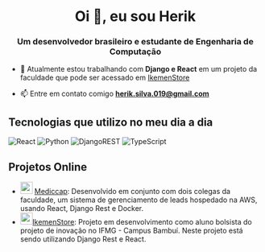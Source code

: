 <h1 align="center">Oi 👋, eu sou Herik</h1>
<h3 align="center">Um desenvolvedor brasileiro e estudante de Engenharia de Computação</h3>

- 🌱 Atualmente estou trabalhando com **Django e React** em um projeto da faculdade que pode ser acessado em [IkemenStore](https://ikemenstore.netlify.app/)

- 📫 Entre em contato comigo [**herik.silva.019@gmail.com**](mailto:herik.silva.019@gmail.com)


## Tecnologias que utilizo no meu dia a dia
![React](https://img.shields.io/badge/react-%2320232a.svg?style=for-the-badge&logo=react&logoColor=%2361DAFB)
![Python](https://img.shields.io/badge/python-3670A0?style=for-the-badge&logo=python&logoColor=ffdd54)
![DjangoREST](https://img.shields.io/badge/DJANGO-REST-ff1709?style=for-the-badge&logo=django&logoColor=white&color=ff1709&labelColor=gray)
![TypeScript](https://img.shields.io/badge/typescript-%23007ACC.svg?style=for-the-badge&logo=typescript&logoColor=white)

## Projetos Online
- <img width="24px" src="https://app.mediccap.com.br/favicon.ico"> [Mediccap](https://app.mediccap.com.br/login): Desenvolvido em conjunto com dois colegas da faculdade, um sistema de gerenciamento de leads hospedado na AWS, usando React, Django Rest e Docker.
- <img width="24px" src="https://ikemenstore.netlify.app/ikemenstore-icon.ico">[IkemenStore](https://ikemenstore.netlify.app): Projeto em desenvolvimento como aluno bolsista do projeto de inovação no IFMG - Campus Bambuí. Neste projeto está sendo utilizando Django Rest e React.
